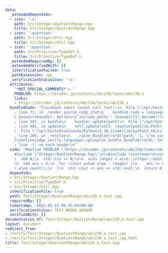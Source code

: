 ```yaml
---
data:
  _extendedDependsOn:
  - icon: ':x:'
    path: Src/Integer/QuotientRange.hpp
    title: Src/Integer/QuotientRange.hpp
  - icon: ':question:'
    path: Src/Integer/Util.hpp
    title: Src/Integer/Util.hpp
  - icon: ':question:'
    path: Src/Primitive/TypeDef.h
    title: Src/Primitive/TypeDef.h
  _extendedRequiredBy: []
  _extendedVerifiedWith: []
  _isVerificationFailed: true
  _pathExtension: cpp
  _verificationStatusIcon: ':x:'
  attributes:
    '*NOT_SPECIAL_COMMENTS*': ''
    PROBLEM: https://atcoder.jp/contests/abc230/tasks/abc230_e
    links:
    - https://atcoder.jp/contests/abc230/tasks/abc230_e
  bundledCode: "Traceback (most recent call last):\n  File \"/opt/hostedtoolcache/Python/3.10.2/x64/lib/python3.10/site-packages/onlinejudge_verify/documentation/build.py\"\
    , line 71, in _render_source_code_stat\n    bundled_code = language.bundle(stat.path,\
    \ basedir=basedir, options={'include_paths': [basedir]}).decode()\n  File \"/opt/hostedtoolcache/Python/3.10.2/x64/lib/python3.10/site-packages/onlinejudge_verify/languages/cplusplus.py\"\
    , line 187, in bundle\n    bundler.update(path)\n  File \"/opt/hostedtoolcache/Python/3.10.2/x64/lib/python3.10/site-packages/onlinejudge_verify/languages/cplusplus_bundle.py\"\
    , line 401, in update\n    self.update(self._resolve(pathlib.Path(included), included_from=path))\n\
    \  File \"/opt/hostedtoolcache/Python/3.10.2/x64/lib/python3.10/site-packages/onlinejudge_verify/languages/cplusplus_bundle.py\"\
    , line 260, in _resolve\n    raise BundleErrorAt(path, -1, \"no such header\"\
    )\nonlinejudge_verify.languages.cplusplus_bundle.BundleErrorAt: Integer/QuotientRange.hpp:\
    \ line -1: no such header\n"
  code: "#define PROBLEM \"https://atcoder.jp/contests/abc230/tasks/abc230_e\"\n\n\
    #include \"Integer/QuotientRange.hpp\"\n\n#include <iostream>\n\nint main() {\n\
    \  s64 N;\n  std::cin >> N;\n\n  auto ranges = aice::integer::QuotientRange::create(N);\n\
    \n  s64 ans = 0;\n  for (const auto& elem : ranges) {\n    ans += elem.value *\
    \ elem.count();\n  }\n  std::cout << ans << std::endl;\n  return 0;\n}\n"
  dependsOn:
  - Src/Integer/QuotientRange.hpp
  - Src/Primitive/TypeDef.h
  - Src/Integer/Util.hpp
  isVerificationFile: true
  path: Test/Integer/QuotientRange/abc230_e.test.cpp
  requiredBy: []
  timestamp: '2022-03-13 06:35:04+00:00'
  verificationStatus: TEST_WRONG_ANSWER
  verifiedWith: []
documentation_of: Test/Integer/QuotientRange/abc230_e.test.cpp
layout: document
redirect_from:
- /verify/Test/Integer/QuotientRange/abc230_e.test.cpp
- /verify/Test/Integer/QuotientRange/abc230_e.test.cpp.html
title: Test/Integer/QuotientRange/abc230_e.test.cpp
---
```

